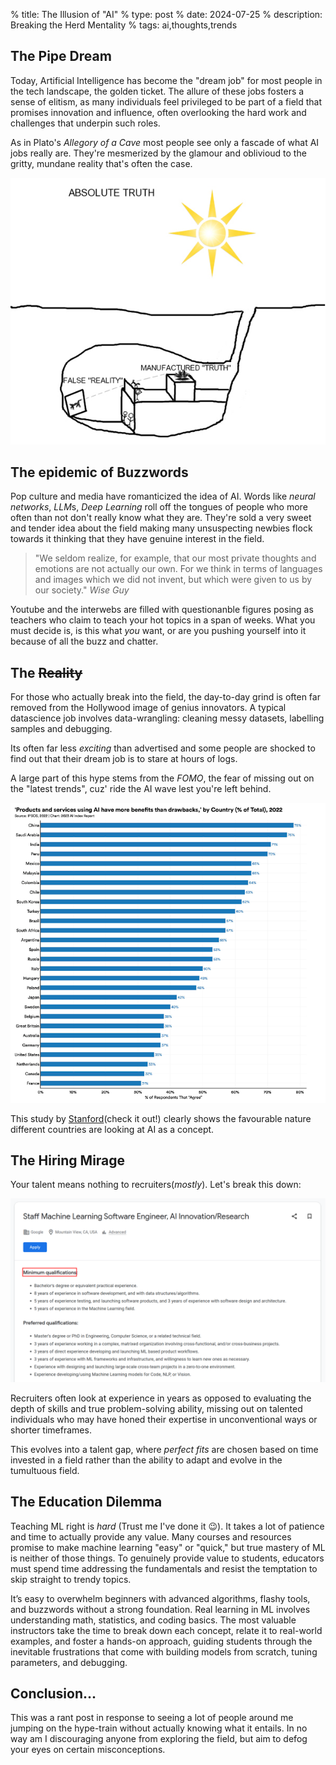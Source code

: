 % title: The Illusion of "AI"
% type: post
% date: 2024-07-25
% description: Breaking the Herd Mentality
% tags: ai,thoughts,trends

## The Pipe Dream

Today, Artificial Intelligence has become the "dream job" for most people in the tech landscape, the golden ticket. The allure of these jobs fosters a sense of elitism, as many individuals feel privileged to be part of a field that promises innovation and influence, often overlooking the hard work and challenges that underpin such roles.

As in Plato's *Allegory of a Cave* most people see only a fascade of what AI jobs really are. They're mesmerized by the glamour and oblivioud to the gritty, mundane reality that's often the case.

![cave](../assets/cave.jpg)


## The epidemic of Buzzwords

Pop culture and media have romanticized the idea of AI. Words like *neural networks*, *LLM*s, *Deep Learning* roll off the tongues of people who more often than not don't really know what they are. They're sold a very sweet and tender idea about the field making many unsuspecting newbies flock towards it thinking that they have genuine interest in the field.

> "We seldom realize, for example, that our most private thoughts and emotions are not actually our own. For we think in terms of languages and images which we did not invent, but which were given to us by our society."
> *Wise Guy*

Youtube and the interwebs are filled with questionanble figures posing as teachers who claim to teach your hot topics in a span of weeks. What you must decide is, is this what *you* want, or are you pushing yourself into it because of all the buzz and chatter.

## The <del>Reality</del>

For those who actually break into the field, the day-to-day grind is often far removed from the Hollywood image of genius innovators. A typical datascience job involves data-wrangling: cleaning messy datasets, labelling samples and debugging.

Its often far less *exciting* than advertised and some people are shocked to find out that their dream job is to stare at hours of logs.

A large part of this hype stems from the *FOMO*, the fear of missing out on the "latest trends", cuz' ride the AI wave lest you're left behind.

![trends](../assets/trends.png)

This study by [Stanford](https://aiindex.stanford.edu/ai-index-report-2023/)(check it out!) clearly shows the favourable nature different countries are looking at AI as a concept.


## The Hiring Mirage

Your talent means nothing to recruiters(*mostly*). Let's break this down:

![breakdown](../assets/jobposting.png)

Recruiters often look at experience in years as opposed to evaluating the depth of skills and true problem-solving ability, missing out on talented individuals who may have honed their expertise in unconventional ways or shorter timeframes.

This evolves into a talent gap, where *perfect fits* are chosen based on time invested in a field rather than the ability to adapt and evolve in the tumultuous field.


## The Education Dilemma

Teaching ML right is *hard* (Trust me I've done it 😉). It takes a lot of patience and time to actually provide any value. Many courses and resources promise to make machine learning "easy" or "quick," but true mastery of ML is neither of those things. To genuinely provide value to students, educators must spend time addressing the fundamentals and resist the temptation to skip straight to trendy topics.

It’s easy to overwhelm beginners with advanced algorithms, flashy tools, and buzzwords without a strong foundation. Real learning in ML involves understanding math, statistics, and coding basics. The most valuable instructors take the time to break down each concept, relate it to real-world examples, and foster a hands-on approach, guiding students through the inevitable frustrations that come with building models from scratch, tuning parameters, and debugging.


## Conclusion...

This was a rant post in response to seeing a lot of people around me jumping on the hype-train without actually knowing what it entails. In no way am I discouraging anyone from exploring the field, but aim to defog your eyes on certain misconceptions.
